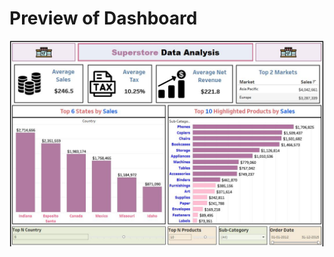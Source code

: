 # Preview of Dashboard

![image](https://raw.githubusercontent.com/MayBeManik/MayBeManik/main/Images/Dash_1.JPG)
